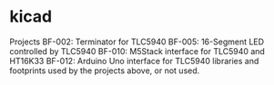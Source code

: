 # kicad
Projects
BF-002: Terminator for TLC5940
BF-005: 16-Segment LED controlled by TLC5940
BF-010: M5Stack interface for TLC5940 and HT16K33
BF-012: Arduino Uno interface for TLC5940
libraries and footprints used by the projects above, or not used.
